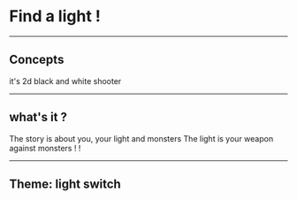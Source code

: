 # Find a light !
---
## Concepts
it's 2d black and white shooter

---
## what's it ?
The story is about you, your light and monsters
The light is your weapon against monsters ! !

---
## Theme: light switch